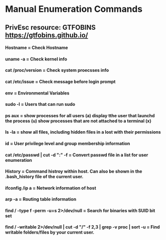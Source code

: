 # Manual Enumeration Commands

## PrivEsc resource: GTFOBINS https://gtfobins.github.io/

#### Hostname = Check Hostname
#### uname -a = Check kernel info
#### cat /proc/version = Check system proecsses info
#### cat /etc/issue = Check message before login prompt
#### env = Environmental Variables
#### sudo -l = Users that can run sudo
#### ps aux = show processes for all users (a) display tthe user that launchd the process (u)  show processes that are not attached to a terminal (x)
#### ls -la = show all files, including hidden files in a lost with their permissions        
#### id = User privilege level and group membership information
#### cat /etc/passwd | cut -d ":" -f = Convert passwd file in a list for user enumeration
#### History = Command histroy within host. Can also be shown in the .bash_history file of the current user.
#### ifconfig /ip a = Network information of host
#### arp -a = Routing table information
#### find / -type f -perm -u=s 2>/dev/null = Search for binaries with SUID bit set
#### find / -writable 2>/dev/null | cut -d "/" -f 2,3 | grep -v proc | sort -u = Find writable folders/files by your current user.

